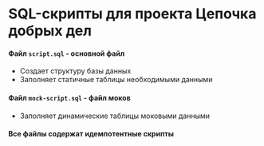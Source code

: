 # SQL-скрипты для проекта Цепочка добрых дел


#### Файл `script.sql` - основной файл
- Создает структуру базы данных
- Заполняет статичные таблицы необходимыми данными

#### Файл `mock-script.sql` - файл моков
- Заполняет динамические таблицы моковыми данными

#### Все файлы содержат идемпотентные скрипты
